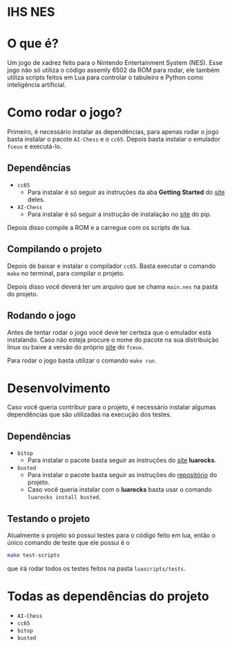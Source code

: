 # IHS NES

# O que é?
Um jogo de xadrez feito para o Nintendo Entertainment System (NES). Esse jogo não só utiliza o código assemly 6502 da ROM para rodar, ele também utiliza scripts feitos em Lua para controlar o tabuleiro e Python como inteligência artificial.

# Como rodar o jogo?
Primeiro, é necessário instalar as dependências, para apenas rodar o jogo basta instalar o pacote `AI-Chess` e o `cc65`. Depois basta instalar o emulador `fceux` e executá-lo.

## Dependências
- `cc65`
    - Para instalar é só seguir as instruções da aba **Getting Started** do [site](https://cc65.github.io/getting-started.html) deles.
- `AI-Chess`
    - Para instalar é só seguir a instrução de instalação no [site](https://pypi.org/project/AI-Chess/) do pip.

Depois disso compile a ROM e a carregue com os scripts de lua.

## Compilando o projeto
Depois de baixar e instalar o compilador `cc65`. Basta executar o comando `make` no terminal, para compilar o projeto.

Depois disso você deverá ter um arquivo que se chama `main.nes` na pasta do projeto.

## Rodando o jogo
Antes de tentar rodar o jogo você deve ter certeza que o emulador está instalando. Caso não esteja procure o nome do pacote na sua distribuição linux ou baixe a versão do próprio [site](https://fceux.com/web/download.html) do `fceux`.

Para rodar o jogo basta utilizar o comando `make run`.

# Desenvolvimento
Caso você queria contribuir para o projeto, é necessário instalar algumas dependências que são utilizadas na execução dos testes.

## Dependências
- `bitop`
    - Para instalar o pacote basta seguir as instruções do [site](https://luarocks.org/modules/luarocks/luabitop) **luarocks**.
- `busted`
    - Para instalar o pacote basta seguir as instruções do [repositório](https://github.com/lunarmodules/busted) do projeto.
    - Caso você queria instalar com o **luarocks** basta usar o comando `luarocks install busted`.

## Testando o projeto
Atualmente o projeto só possui testes para o código feito em lua, então o único comando de teste que ele possui é o
```sh
make test-scripts
```
que irá rodar todos os testes feitos na pasta `luascripts/tests`.

# Todas as dependências do projeto
- `AI-Chess`
- `cc65`
- `bitop`
- `busted`
